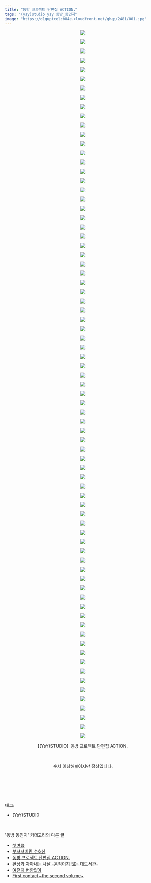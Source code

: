 ```yaml
---
title: "동방 프로젝트 단편집 ACTION."
tags: "(ysy)studio ysy 동방_동인지"
image: "https://d1quptcelcb84e.cloudfront.net/ghap/2481/001.jpg"
---
```

<div class="article">
<p style="text-align: center; clear: none; float: none;"><img src="{{ site.imgserver8 }}/ghap/2481/001.jpg"/></p>
<p style="text-align: center; clear: none; float: none;"><img src="{{ site.imgserver8 }}/ghap/2481/002.jpg"/></p>
<p style="text-align: center; clear: none; float: none;"><img src="{{ site.imgserver8 }}/ghap/2481/003.jpg"/></p>
<p style="text-align: center; clear: none; float: none;"><img src="{{ site.imgserver8 }}/ghap/2481/004.jpg"/></p>
<p style="text-align: center; clear: none; float: none;"><img src="{{ site.imgserver8 }}/ghap/2481/005.jpg"/></p>
<p style="text-align: center; clear: none; float: none;"><img src="{{ site.imgserver8 }}/ghap/2481/006.jpg"/></p>
<p style="text-align: center; clear: none; float: none;"><img src="{{ site.imgserver8 }}/ghap/2481/007.jpg"/></p>
<p style="text-align: center; clear: none; float: none;"><img src="{{ site.imgserver8 }}/ghap/2481/008.jpg"/></p>
<p style="text-align: center; clear: none; float: none;"><img src="{{ site.imgserver8 }}/ghap/2481/009.jpg"/></p>
<p style="text-align: center; clear: none; float: none;"><img src="{{ site.imgserver8 }}/ghap/2481/010.jpg"/></p>
<p style="text-align: center; clear: none; float: none;"><img src="{{ site.imgserver8 }}/ghap/2481/011.jpg"/></p>
<p style="text-align: center; clear: none; float: none;"><img src="{{ site.imgserver8 }}/ghap/2481/012.jpg"/></p>
<p style="text-align: center; clear: none; float: none;"><img src="{{ site.imgserver8 }}/ghap/2481/013.jpg"/></p>
<p style="text-align: center; clear: none; float: none;"><img src="{{ site.imgserver8 }}/ghap/2481/014.jpg"/></p>
<p style="text-align: center; clear: none; float: none;"><img src="{{ site.imgserver8 }}/ghap/2481/015.jpg"/></p>
<p style="text-align: center; clear: none; float: none;"><img src="{{ site.imgserver8 }}/ghap/2481/016.jpg"/></p>
<p style="text-align: center; clear: none; float: none;"><img src="{{ site.imgserver8 }}/ghap/2481/017.jpg"/></p>
<p style="text-align: center; clear: none; float: none;"><img src="{{ site.imgserver8 }}/ghap/2481/018.jpg"/></p>
<p style="text-align: center; clear: none; float: none;"><img src="{{ site.imgserver8 }}/ghap/2481/019.jpg"/></p>
<p style="text-align: center; clear: none; float: none;"><img src="{{ site.imgserver8 }}/ghap/2481/020.jpg"/></p>
<p style="text-align: center; clear: none; float: none;"><img src="{{ site.imgserver8 }}/ghap/2481/021.jpg"/></p>
<p style="text-align: center; clear: none; float: none;"><img src="{{ site.imgserver8 }}/ghap/2481/022.jpg"/></p>
<p style="text-align: center; clear: none; float: none;"><img src="{{ site.imgserver8 }}/ghap/2481/023.jpg"/></p>
<p style="text-align: center; clear: none; float: none;"><img src="{{ site.imgserver8 }}/ghap/2481/024.jpg"/></p>
<p style="text-align: center; clear: none; float: none;"><img src="{{ site.imgserver8 }}/ghap/2481/025.jpg"/></p>
<p style="text-align: center; clear: none; float: none;"><img src="{{ site.imgserver8 }}/ghap/2481/026.jpg"/></p>
<p style="text-align: center; clear: none; float: none;"><img src="{{ site.imgserver8 }}/ghap/2481/027.jpg"/></p>
<p style="text-align: center; clear: none; float: none;"><img src="{{ site.imgserver8 }}/ghap/2481/028.jpg"/></p>
<p style="text-align: center; clear: none; float: none;"><img src="{{ site.imgserver8 }}/ghap/2481/029.jpg"/></p>
<p style="text-align: center; clear: none; float: none;"><img src="{{ site.imgserver8 }}/ghap/2481/030.jpg"/></p>
<p style="text-align: center; clear: none; float: none;"><img src="{{ site.imgserver8 }}/ghap/2481/031.jpg"/></p>
<p style="text-align: center; clear: none; float: none;"><img src="{{ site.imgserver8 }}/ghap/2481/032.jpg"/></p>
<p style="text-align: center; clear: none; float: none;"><img src="{{ site.imgserver8 }}/ghap/2481/033.jpg"/></p>
<p style="text-align: center; clear: none; float: none;"><img src="{{ site.imgserver8 }}/ghap/2481/034.jpg"/></p>
<p style="text-align: center; clear: none; float: none;"><img src="{{ site.imgserver8 }}/ghap/2481/035.jpg"/></p>
<p style="text-align: center; clear: none; float: none;"><img src="{{ site.imgserver8 }}/ghap/2481/036.jpg"/></p>
<p style="text-align: center; clear: none; float: none;"><img src="{{ site.imgserver8 }}/ghap/2481/037.jpg"/></p>
<p style="text-align: center; clear: none; float: none;"><img src="{{ site.imgserver8 }}/ghap/2481/038.jpg"/></p>
<p style="text-align: center; clear: none; float: none;"><img src="{{ site.imgserver8 }}/ghap/2481/039.jpg"/></p>
<p style="text-align: center; clear: none; float: none;"><img src="{{ site.imgserver8 }}/ghap/2481/040.jpg"/></p>
<p style="text-align: center; clear: none; float: none;"><img src="{{ site.imgserver8 }}/ghap/2481/041.jpg"/></p>
<p style="text-align: center; clear: none; float: none;"><img src="{{ site.imgserver8 }}/ghap/2481/042.jpg"/></p>
<p style="text-align: center; clear: none; float: none;"><img src="{{ site.imgserver8 }}/ghap/2481/043.jpg"/></p>
<p style="text-align: center; clear: none; float: none;"><img src="{{ site.imgserver8 }}/ghap/2481/044.jpg"/></p>
<p style="text-align: center; clear: none; float: none;"><img src="{{ site.imgserver8 }}/ghap/2481/045.jpg"/></p>
<p style="text-align: center; clear: none; float: none;"><img src="{{ site.imgserver8 }}/ghap/2481/046.jpg"/></p>
<p style="text-align: center; clear: none; float: none;"><img src="{{ site.imgserver8 }}/ghap/2481/047.jpg"/></p>
<p style="text-align: center; clear: none; float: none;"><img src="{{ site.imgserver8 }}/ghap/2481/048.jpg"/></p>
<p style="text-align: center; clear: none; float: none;"><img src="{{ site.imgserver8 }}/ghap/2481/049.jpg"/></p>
<p style="text-align: center; clear: none; float: none;"><img src="{{ site.imgserver8 }}/ghap/2481/050.jpg"/></p>
<p style="text-align: center; clear: none; float: none;"><img src="{{ site.imgserver8 }}/ghap/2481/051.jpg"/></p>
<p style="text-align: center; clear: none; float: none;"><img src="{{ site.imgserver8 }}/ghap/2481/052.jpg"/></p>
<p style="text-align: center; clear: none; float: none;"><img src="{{ site.imgserver8 }}/ghap/2481/053.jpg"/></p>
<p style="text-align: center; clear: none; float: none;"><img src="{{ site.imgserver8 }}/ghap/2481/054.jpg"/></p>
<p style="text-align: center; clear: none; float: none;"><img src="{{ site.imgserver8 }}/ghap/2481/055.jpg"/></p>
<p style="text-align: center; clear: none; float: none;"><img src="{{ site.imgserver8 }}/ghap/2481/056.jpg"/></p>
<p style="text-align: center; clear: none; float: none;"><img src="{{ site.imgserver8 }}/ghap/2481/057.jpg"/></p>
<p style="text-align: center; clear: none; float: none;"><img src="{{ site.imgserver8 }}/ghap/2481/058.jpg"/></p>
<p style="text-align: center; clear: none; float: none;"><img src="{{ site.imgserver8 }}/ghap/2481/059.jpg"/></p>
<p style="text-align: center; clear: none; float: none;"><img src="{{ site.imgserver8 }}/ghap/2481/060.jpg"/></p>
<p style="text-align: center; clear: none; float: none;"><img src="{{ site.imgserver8 }}/ghap/2481/061.jpg"/></p>
<p style="text-align: center; clear: none; float: none;"><img src="{{ site.imgserver8 }}/ghap/2481/062.jpg"/></p>
<p style="text-align: center; clear: none; float: none;"><img src="{{ site.imgserver8 }}/ghap/2481/063.jpg"/></p>
<p style="text-align: center; clear: none; float: none;"><img src="{{ site.imgserver8 }}/ghap/2481/064.jpg"/></p>
<p style="text-align: center; clear: none; float: none;"><img src="{{ site.imgserver8 }}/ghap/2481/065.jpg"/></p>
<p style="text-align: center; clear: none; float: none;"><img src="{{ site.imgserver8 }}/ghap/2481/066.jpg"/></p>
<p style="text-align: center; clear: none; float: none;"><img src="{{ site.imgserver8 }}/ghap/2481/067.jpg"/></p>
<p style="text-align: center; clear: none; float: none;"><img src="{{ site.imgserver8 }}/ghap/2481/068.jpg"/></p>
<p style="text-align: center; clear: none; float: none;"><img src="{{ site.imgserver8 }}/ghap/2481/069.jpg"/></p>
<p style="text-align: center; clear: none; float: none;"><img src="{{ site.imgserver8 }}/ghap/2481/070.jpg"/></p>
<p style="text-align: center; clear: none; float: none;"><img src="{{ site.imgserver8 }}/ghap/2481/071.jpg"/></p>
<p style="text-align: center; clear: none; float: none;"><img src="{{ site.imgserver8 }}/ghap/2481/072.jpg"/></p>
<p style="text-align: center; clear: none; float: none;"><img src="{{ site.imgserver8 }}/ghap/2481/073.jpg"/></p>
<p style="text-align: center; clear: none; float: none;"><img src="{{ site.imgserver8 }}/ghap/2481/074.jpg"/></p>
<p style="text-align: center; clear: none; float: none;"><img src="{{ site.imgserver8 }}/ghap/2481/075.jpg"/></p>
<p style="text-align: center; clear: none; float: none;"><img src="{{ site.imgserver8 }}/ghap/2481/076.jpg"/></p>
<p style="text-align: center; clear: none; float: none;"><img src="{{ site.imgserver8 }}/ghap/2481/077.jpg"/></p>
<p style="text-align: center; clear: none; float: none;">[(YsY)STUDIO]  동방 프로젝트 단편집 ACTION.</p>
<p style="text-align: center; clear: none; float: none;"><br/></p>
<p style="text-align: center; clear: none; float: none;">순서 이상해보이지만 정상입니다.</p>
<p style="text-align: center; clear: none; float: none;"><br/></p>
<p><br/></p>
</div><br/>
<div class="tagTrail">
<p>태그: </p>
<ul>
<li>(YsY)STUDIO</li>
</ul>
</div><br/>
<div class="another">
<p>'동방 동인지' 카테고리의 다른 글</p>
<ul>
<li><a href="/ghap_2484">첫여름</a></li>
<li><a href="/ghap_2482">부셔져버린 수호신</a></li>
<li><a href="/ghap_2481">동방 프로젝트 단편집 ACTION.</a></li>
<li><a href="/ghap_2480">환상과 자아내는 나날 -움직이지 않는 대도서관-</a></li>
<li><a href="/ghap_2479">여전히 변함없이</a></li>
<li><a href="/ghap_2478">First contact ~the second volume~</a></li>
</ul>
</div><br/>
<div class="cb_module cb_fluid">
<div class="cb_wrt cb_profile">
</div><!-- commentList close -->
</div><br/>
